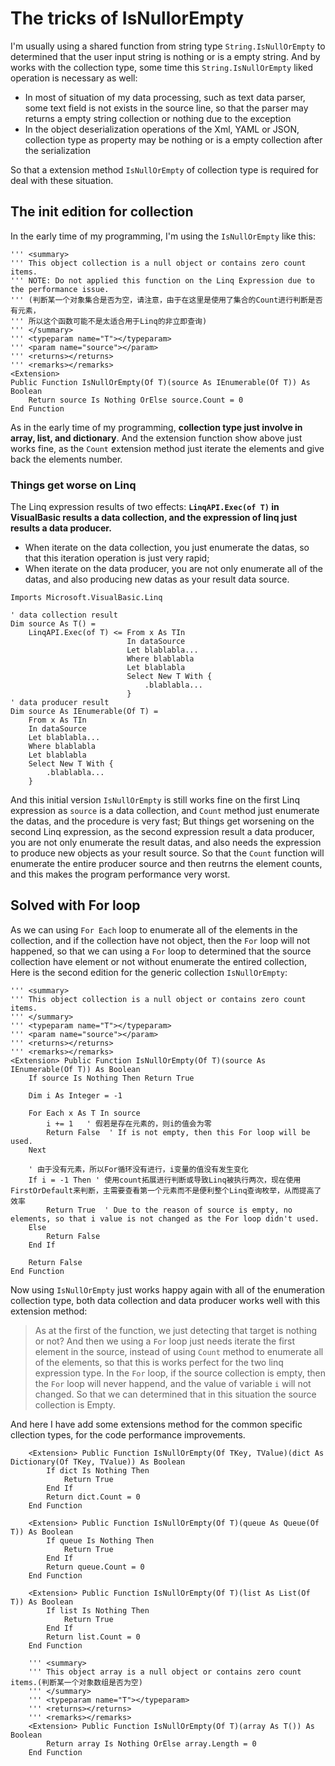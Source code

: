 # The tricks of IsNullorEmpty

I'm usually using a shared function from string type ``String.IsNullOrEmpty`` to determined that the user input string is nothing or is a empty string. And by works with the collection type, some time this ``String.IsNullOrEmpty`` liked operation is necessary as well:

+ In most of situation of my data processing, such as text data parser, some text field is not exists in the source line, so that the parser may returns a empty string collection or nothing due to the exception
+ In the object deserialization operations of the Xml, YAML or JSON, collection type as property may be nothing or is a empty collection after the serialization

So that a extension method ``IsNullOrEmpty`` of collection type is required for deal with these situation.

## The init edition for collection

In the early time of my programming, I'm using the ``IsNullOrEmpty`` like this:

```vbnet
''' <summary>
''' This object collection is a null object or contains zero count items.
''' NOTE: Do not applied this function on the Linq Expression due to the performance issue.
''' (判断某一个对象集合是否为空，请注意，由于在这里是使用了集合的Count进行判断是否有元素，
''' 所以这个函数可能不是太适合用于Linq的非立即查询)
''' </summary>
''' <typeparam name="T"></typeparam>
''' <param name="source"></param>
''' <returns></returns>
''' <remarks></remarks>
<Extension>
Public Function IsNullOrEmpty(Of T)(source As IEnumerable(Of T)) As Boolean
    Return source Is Nothing OrElse source.Count = 0
End Function
```

As in the early time of my programming, **collection type just involve in array, list, and dictionary**. And the extension function show above just works fine, as the ``Count`` extension method just iterate the elements and give back the elements number.

### Things get worse on Linq

The Linq expression results of two effects: **``LinqAPI.Exec(of T)`` in VisualBasic results a data collection, and the expression of linq just results a data producer.**

+ When iterate on the data collection, you just enumerate the datas, so that this iteration operation is just very rapid; 
+ When iterate on the data producer, you are not only enumerate all of the datas, and also producing new datas as your result data source.

```vbnet
Imports Microsoft.VisualBasic.Linq

' data collection result
Dim source As T() =
    LinqAPI.Exec(of T) <= From x As TIn
                          In dataSource
                          Let blablabla...
                          Where blablabla
                          Let blablabla
                          Select New T With {
                              .blablabla...
                          }
' data producer result
Dim source As IEnumerable(Of T) = 
    From x As TIn
    In dataSource
    Let blablabla...
    Where blablabla
    Let blablabla
    Select New T With {
        .blablabla...
    }
```

And this initial version ``IsNullOrEmpty`` is still works fine on the first Linq expression as ``source`` is a data collection, and ``Count`` method just enumerate the datas, and the procedure is very fast; But things get worsening on the second Linq expression, as the second expression result a data producer, you are not only enumerate the result datas, and also needs the expression to produce new objects as your result source. So that the ``Count`` function will enumerate the entire producer source and then reutrns the element counts, and this makes the program performance very worst.

## Solved with For loop

As we can using ``For Each`` loop to enumerate all of the elements in the collection, and if the collection have not object, then the ``For`` loop will not happened, so that we can using a ``For`` loop to determined that the source collection have element or not without enumerate the entired collection, Here is the second edition for the generic collection ``IsNullOrEmpty``:

```vbnet
''' <summary>
''' This object collection is a null object or contains zero count items.
''' </summary>
''' <typeparam name="T"></typeparam>
''' <param name="source"></param>
''' <returns></returns>
''' <remarks></remarks>
<Extension> Public Function IsNullOrEmpty(Of T)(source As IEnumerable(Of T)) As Boolean
    If source Is Nothing Then Return True

    Dim i As Integer = -1

    For Each x As T In source
        i += 1   ' 假若是存在元素的，则i的值会为零
        Return False  ' If is not empty, then this For loop will be used.
    Next

    ' 由于没有元素，所以For循环没有进行，i变量的值没有发生变化
    If i = -1 Then ' 使用count拓展进行判断或导致Linq被执行两次，现在使用FirstOrDefault来判断，主需要查看第一个元素而不是便利整个Linq查询枚举，从而提高了效率
        Return True  ' Due to the reason of source is empty, no elements, so that i value is not changed as the For loop didn't used.
    Else
        Return False
    End If

    Return False
End Function
```

Now using ``IsNullOrEmpty`` just works happy again with all of the enumeration collection type, both data collection and data producer works well with this extension method:

> As at the first of the function, we just detecting that target is nothing or not?
> And then we using a ``For`` loop just needs iterate the first element in the source, instead of using ``Count`` method to enumerate all of the elements, so that this is works perfect for the two linq expression type.
> In the ``For`` loop, if the source collection is empty, then the ``For`` loop will never happend, and the value of variable ``i`` will not changed. So that we can determined that in this situation the source collection is Empty.

And here I have add some extensions method for the common specific cllection types, for the code performance improvements.

```vbnet
    <Extension> Public Function IsNullOrEmpty(Of TKey, TValue)(dict As Dictionary(Of TKey, TValue)) As Boolean
        If dict Is Nothing Then
            Return True
        End If
        Return dict.Count = 0
    End Function

    <Extension> Public Function IsNullOrEmpty(Of T)(queue As Queue(Of T)) As Boolean
        If queue Is Nothing Then
            Return True
        End If
        Return queue.Count = 0
    End Function

    <Extension> Public Function IsNullOrEmpty(Of T)(list As List(Of T)) As Boolean
        If list Is Nothing Then
            Return True
        End If
        Return list.Count = 0
    End Function

    ''' <summary>
    ''' This object array is a null object or contains zero count items.(判断某一个对象数组是否为空)
    ''' </summary>
    ''' <typeparam name="T"></typeparam>
    ''' <returns></returns>
    ''' <remarks></remarks>
    <Extension> Public Function IsNullOrEmpty(Of T)(array As T()) As Boolean
        Return array Is Nothing OrElse array.Length = 0
    End Function
```